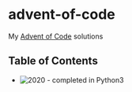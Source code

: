 # advent-of-code

My [Advent of Code](https://adventofcode.com/) solutions

## Table of Contents

* ![2020](./2020) - completed in Python3
